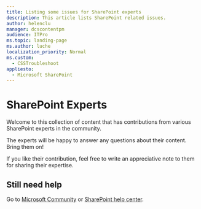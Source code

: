 ```yaml
---
title: Listing some issues for SharePoint experts
description: This article lists SharePoint related issues.
author: helenclu
manager: dcscontentpm
audience: ITPro
ms.topic: landing-page
ms.author: luche
localization_priority: Normal
ms.custom: 
  - CSSTroubleshoot
appliesto: 
  - Microsoft SharePoint
---
```


# SharePoint Experts

Welcome to this collection of content that has contributions from various SharePoint experts in the community.

The experts will be happy to answer any questions about their content. Bring them on!

If you like their contribution, feel free to write an appreciative note to them for sharing their expertise.

## Still need help

Go to [Microsoft Community](https://answers.microsoft.com) or [SharePoint help center](https://support.office.com/sharepoint).
